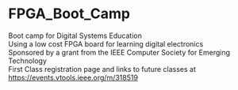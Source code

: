 # FPGA_Boot_Camp  
Boot camp for Digital Systems Education  
Using a low cost FPGA board for learning digital electronics  
Sponsored by a grant from the IEEE Computer Society for Emerging Technology  
First Class registration page and links to future classes at  
https://events.vtools.ieee.org/m/318519  
